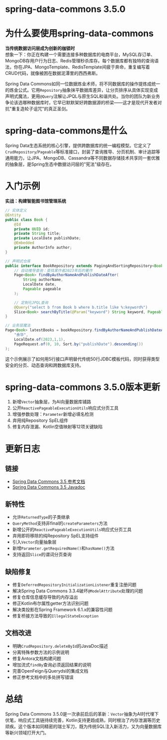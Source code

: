 # spring-data-commons 3.5.0
# 为什么要使用spring-data-commons  
**当传统数据访问层成为创新的枷锁时**  
想象一下：你正在构建一个需要连接多种数据库的电商平台，MySQL存订单、MongoDB存用户行为日志、Redis管理秒杀库存。每个数据库都有独特的查询语法，你在JPA、MongoTemplate、RedisTemplate间疲于奔命，重复编写着CRUD代码，就像被困在数据泥潭里的西西弗斯。  

Spring Data Commons如同一位数据炼金术师，将不同数据库的操作提炼成统一的炼金公式。它用`Repository`抽象抹平数据库差异，让分页排序从具体实现变成声明式魔法，更用`@Query`注解让JPQL与原生SQL和谐共处。当你的团队为新业务争论该选哪种数据库时，它早已默默架好跨数据源的桥梁——这才是现代开发者对抗"重复造轮子诅咒"的真正圣剑。  

# spring-data-commons是什么  
Spring Data生态系统的核心引擎，提供跨数据库的统一编程模型。它定义了`CrudRepository`/`Pageable`等标准接口，封装了查询推导、分页机制、审计追踪等通用能力，让JPA、MongoDB、Cassandra等不同数据存储技术共享同一套优雅的抽象层，是Spring生态中数据访问层的"宪法"级存在。

# 入门示例  
**实战：构建智能图书馆管理系统**  
```java
// 实体定义
@Entity
public class Book {
    @Id
    private UUID id;
    private String title;
    private LocalDate publishDate;
    @Embedded
    private AuthorInfo author;
}

// 声明式仓库
public interface BookRepository extends PagingAndSortingRepository<Book, UUID> {
    // 自动推导查询：查找某作者2023年后的著作
    Page<Book> findByAuthorNameAndPublishDateAfter(
        String authorName, 
        LocalDate date, 
        Pageable pageable
    );

    // 定制化JPQL查询
    @Query("select b from Book b where b.title like %:keyword%")
    Slice<Book> searchByTitle(@Param("keyword") String keyword, Pageable pageable);
}

// 业务层魔法
Page<Book> latestBooks = bookRepository.findByAuthorNameAndPublishDateAfter(
    "余华", 
    LocalDate.of(2023,1,1), 
    PageRequest.of(0, 10, Sort.by("publishDate").descending())
);
```
这个示例展示了如何用5行接口声明替代传统50行JDBC模板代码，同时获得类型安全的分页、动态查询和跨数据库支持。

# spring-data-commons 3.5.0版本更新  
1. 新增`Vector`抽象层，为AI向量数据库铺路  
2. 公开`ReactivePageableExecutionUtils`响应式分页工具  
3. 增强参数处理：`Parameter`新增必填名检测  
4. 弃用纯Repository SpEL组件  
5. 修复内存泄漏、Kotlin空值映射等12项关键缺陷  

# 更新日志  

## 链接  
- [Spring Data Commons 3.5 参考文档](https://docs.spring.io/spring-data/commons/reference/3.5/)  
- [Spring Data Commons 3.5 Javadoc](https://docs.spring.io/spring-data/commons/docs/3.5.0/api/)  

## 新特性  
- 允许`ReturnedType`的子类继承  
- `QueryMethod`支持非final的`createParameters`方法  
- 新增公开的`ReactivePageableExecutionUtils`响应式分页工具  
- 弃用即将移除的纯Repository SpEL支持组件  
- 引入`Vector`向量抽象层  
- 新增`Parameter.getRequiredName()`和`hasName()`方法  
- 支持返回`Slice`的谓词分页查询  

## 缺陷修复  
- 修复`DeferredRepositoryInitializationListener`重复注册问题  
- 解决Spring Data Commons 3.3.4破坏`@ModelAttribute`处理的问题  
- 修复仓库信息缓存导致的内存溢出  
- 修正Kotlin布尔属性getter方法识别问题  
- 解决类投影在Spring Framework 6.1.x的兼容性问题  
- 修复桥接方法导致的`IllegalStateException`  

## 文档改进  
- 明确`CrudRepository.deleteById`的JavaDoc描述  
- 分离特殊参数方法的示例说明  
- 修复Antora文档构建问题  
- 增加流式`findBy`查询必须返回结果的说明  
- 完善OpenFeign与Querydsl的集成文档  
- 修正参考文档中的多处拼写错误  

# 总结  
Spring Data Commons 3.5.0是一次承前启后的革新：`Vector`抽象为AI时代埋下伏笔，响应式工具链持续完善，Kotlin支持更趋成熟，同时根治了内存泄漏等历史顽疾。这个版本如同精密的瑞士军刀，既为传统SQL注入新活力，又为向量数据库等新兴领域打开大门。